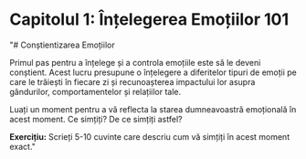 # Capitolul 1: Înțelegerea Emoțiilor 101

"# Conștientizarea Emoțiilor

Primul pas pentru a înțelege și a controla emoțiile este să le deveni conștient. Acest lucru presupune o înțelegere a diferitelor tipuri de emoții pe care le trăiești în fiecare zi și recunoașterea impactului lor asupra gândurilor, comportamentelor și relațiilor tale.

Luați un moment pentru a vă reflecta la starea dumneavoastră emoțională în acest moment. Ce simțiți? De ce simțiți astfel?

**Exercițiu:** Scrieți 5-10 cuvinte care descriu cum vă simțiți în acest moment exact."